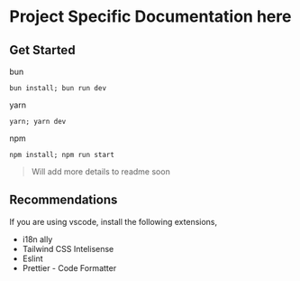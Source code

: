 # Project Specific Documentation here

## Get Started

bun

```
bun install; bun run dev
```

yarn

```
yarn; yarn dev
```

npm

```
npm install; npm run start
```

> Will add more details to readme soon

## Recommendations

If you are using vscode, install the following extensions,

- i18n ally
- Tailwind CSS Intelisense
- Eslint
- Prettier - Code Formatter
